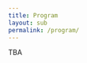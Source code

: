 ```yaml
---
title: Program
layout: sub
permalink: /program/
--- 
```

TBA
<!-- <h3>Program Agenda</h3>

<hr/>
<h4>Please click the following link to get Program-at-a-Glance</h4>
<br>
<a href="/2024/assets/IEEE CyberSciTech_DASC_PICom_CBDCom 2024 Program-at-a-Glance-10.29.pdf" target="_blank" style="font-size: 18px;"><u>IEEE CyberSciTech/DASC/PICom/CBDCom 2024 Program-at-a-Glance</u></a>

<hr/>
<h4>Please click the following link to get Advanced Program</h4>
<br>
<a href="/2024/assets/CyberSciTech_DASC_PICom_CBDCom 2024 Advanced Program.pdf" target="_blank" style="font-size: 18px;"><u>IEEE CyberSciTech/DASC/PICom/CBDCom 2024 Advanced Program</u></a> -->